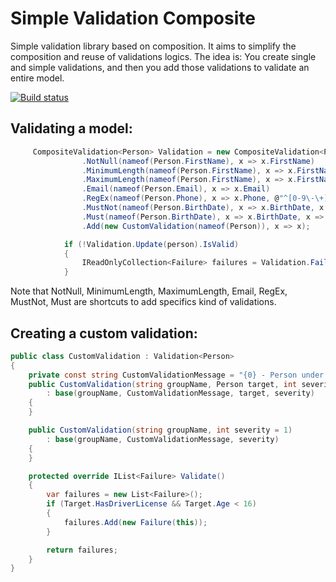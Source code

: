 # Simple Validation Composite 
 Simple validation library based on composition. It aims to simplify the composition and reuse of validations logics. The idea is: You create single and simple validations, and then you add those validations to validate an entire model. 
  
  
[![Build status](https://ci.appveyor.com/api/projects/status/a2js0psc0gnviccx?svg=true)](https://ci.appveyor.com/project/hugoj0s3/simplecompositevalidation)


## Validating a model:
```csharp
     CompositeValidation<Person> Validation = new CompositeValidation<Person>()
                .NotNull(nameof(Person.FirstName), x => x.FirstName) 
                .MinimumLength(nameof(Person.FirstName), x => x.FirstName, 3) 
                .MaximumLength(nameof(Person.FirstName), x => x.FirstName, 10) 
                .Email(nameof(Person.Email), x => x.Email) 
                .RegEx(nameof(Person.Phone), x => x.Phone, @"^[0-9\-\+]{9,15}$") 
                .MustNot(nameof(Person.BirthDate), x => x.BirthDate, x => x.Year < 1850) 
                .Must(nameof(Person.BirthDate), x => x.BirthDate, x => x < DateTime.Now) 
                .Add(new CustomValidation(nameof(Person)), x => x); 

            if (!Validation.Update(person).IsValid)
            {
                IReadOnlyCollection<Failure> failures = Validation.Failures;
            }
```
Note that NotNull, MinimumLength, MaximumLength, Email, RegEx, MustNot, Must are shortcuts to add specifics kind of validations.


## Creating a custom validation:
```csharp
public class CustomValidation : Validation<Person>
{
	private const string CustomValidationMessage = "{0} - Person under 16 can not have drive license";
	public CustomValidation(string groupName, Person target, int severity = 1)
		: base(groupName, CustomValidationMessage, target, severity)
	{
	}

	public CustomValidation(string groupName, int severity = 1)
		: base(groupName, CustomValidationMessage, severity)
	{
	}

	protected override IList<Failure> Validate()
	{
		var failures = new List<Failure>();
		if (Target.HasDriverLicense && Target.Age < 16)
		{
			failures.Add(new Failure(this));
		}

		return failures;
	}
}
```
